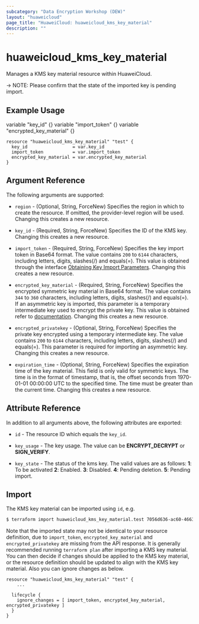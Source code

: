 ```yaml
---
subcategory: "Data Encryption Workshop (DEW)"
layout: "huaweicloud"
page_title: "HuaweiCloud: huaweicloud_kms_key_material"
description: ""
---
```


# huaweicloud_kms_key_material

Manages a KMS key material resource within HuaweiCloud.

-> NOTE: Please confirm that the state of the imported key is pending import.

## Example Usage

variable "key_id" {}
variable "import_token" {}
variable "encrypted_key_material" {}

```hcl
resource "huaweicloud_kms_key_material" "test" {
  key_id                 = var.key_id
  import_token           = var.import_token
  encrypted_key_material = var.encrypted_key_material
}
```

## Argument Reference

The following arguments are supported:

* `region` - (Optional, String, ForceNew) Specifies the region in which to create the resource.
  If omitted, the provider-level region will be used.
  Changing this creates a new resource.

* `key_id` - (Required, String, ForceNew) Specifies the ID of the KMS key.
  Changing this creates a new resource.

* `import_token` - (Required, String, ForceNew) Specifies the key import token in Base64 format.
  The value contains `200` to `6144` characters, including letters, digits, slashes(/) and equals(=). This value is
  obtained through the interface [Obtaining Key Import Parameters](https://support.huaweicloud.com/intl/en-us/api-dew/CreateParametersForImport.html).
  Changing this creates a new resource.

* `encrypted_key_material` - (Required, String, ForceNew) Specifies the encrypted symmetric key material in Base64 format.
  The value contains `344` to `360` characters, including letters, digits, slashes(/) and equals(=).
  If an asymmetric key is imported, this parameter is a temporary intermediate key used to encrypt the private key.
  This value is obtained refer to
  [documentation](https://support.huaweicloud.com/intl/en-us/usermanual-dew/dew_01_0089.html).
  Changing this creates a new resource.

* `encrypted_privatekey` - (Optional, String, ForceNew) Specifies the private key encrypted using a temporary
  intermediate key. The value contains `200` to `6144` characters, including letters, digits, slashes(/)
  and equals(=). This parameter is required for importing an asymmetric key.
  Changing this creates a new resource.

* `expiration_time` - (Optional, String, ForceNew) Specifies the expiration time of the key material.
  This field is only valid for symmetric keys. The time is in the format of timestamp, that is, the
  offset seconds from 1970-01-01 00:00:00 UTC to the specified time.
  The time must be greater than the current time. Changing this creates a new resource.

## Attribute Reference

In addition to all arguments above, the following attributes are exported:

* `id` - The resource ID which equals the `key_id`.

* `key_usage` - The key usage. The value can be **ENCRYPT_DECRYPT** or **SIGN_VERIFY**.

* `key_state` - The status of the kms key. The valid values are as follows:
  **1**: To be activated
  **2**: Enabled.
  **3**: Disabled.
  **4**: Pending deletion.
  **5**: Pending import.

## Import

The KMS key material can be imported using `id`, e.g.

```bash
$ terraform import huaweicloud_kms_key_material.test 7056d636-ac60-4663-8a6c-82d3c32c1c64
```

Note that the imported state may not be identical to your resource definition,
due to `import_token`, `encrypted_key_material` and `encrypted_privatekey` are missing from the API response.
It is generally recommended running `terraform plan` after importing a KMS key material.
You can then decide if changes should be applied to the KMS key material, or the resource
definition should be updated to align with the KMS key material. Also you can ignore changes as below.

```hcl
resource "huaweicloud_kms_key_material" "test" {
    ...

  lifecycle {
    ignore_changes = [ import_token, encrypted_key_material, encrypted_privatekey ]
  }
}
```
